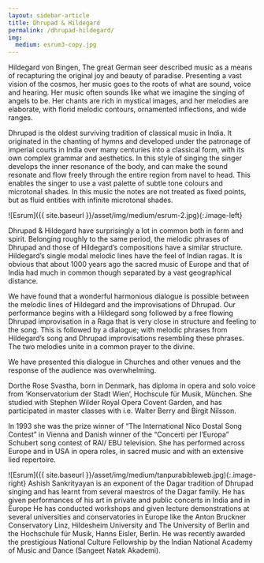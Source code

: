 ```yaml
---
layout: sidebar-article
title: Dhrupad & Hildegard
permalink: /dhrupad-hildegard/
img:
  medium: esrum3-copy.jpg
---
```


Hildegard von Bingen, The great German seer described music as a means of recapturing the original joy and beauty of paradise. Presenting a vast vision of the cosmos, her music goes to the roots of what are sound, voice and hearing. Her music often sounds like what we imagine the singing of angels to be. Her chants are rich in mystical images, and her melodies are elaborate, with florid melodic contours, ornamented inflections, and wide ranges.

Dhrupad is the oldest surviving tradition of classical music in India. It originated in the chanting of hymns and developed under the patronage of imperial courts in India over many centuries into a classical form, with its own complex grammar and aesthetics. In this style of singing the singer develops the inner resonance of the body, and can make the sound resonate and flow freely through the entire region from navel to head. This enables the singer to use a vast palette of subtle tone colours and microtonal shades. In this music the notes are not treated as fixed points, but as fluid entities with infinite microtonal shades.

![Esrum]({{ site.baseurl }}/asset/img/medium/esrum-2.jpg){:.image-left}

Dhrupad & Hildegard have surprisingly a lot in common both in form and spirit. Belonging roughly to the same period, the melodic phrases of Dhrupad and those of Hildegard’s compositions have a similar structure. Hildegard’s single modal melodic lines have the feel of Indian ragas. It is obvious that about 1000 years ago the sacred music of Europe and that of India had much in common though separated by a vast geographical distance.

We have found that a wonderful harmonious dialogue is possible between the melodic lines of Hildegard and the improvisations of Dhrupad. Our performance begins with a Hildegard song followed by a free flowing Dhrupad improvisation in a Raga that is very close in structure and feeling to the song. This is followed by a dialogue; with melodic phrases from Hildegard’s song and Dhrupad improvisations resembling these phrases. The two melodies unite in a common prayer to the divine.

We have presented this dialogue in Churches and other venues and the response of the audience was overwhelming.

Dorthe Rose Svastha, born in Denmark, has diploma in opera and solo voice from ’Konservatorium der Stadt Wien’, Hochscule für Musik, München. She studied with Stephen Wilder Royal Opera Covent Garden, and has participated in master classes with i.e. Walter Berry and Birgit Nilsson.

In 1993 she was the prize winner of “The International Nico Dostal Song Contest” in Vienna and Danish winner of the “Concerti per l’Europa” Schubert song contest of RAI/ EBU television. She has performed across Europe and in USA in opera roles, in sacred music and with an extensive lied repertoire.

![Esrum]({{ site.baseurl }}/asset/img/medium/tanpurabibleweb.jpg){:.image-right} Ashish Sankrityayan is an exponent of the Dagar tradition of Dhrupad singing and has learnt from several maestros of the Dagar family. He has given performances of his art in private and public concerts in India and in Europe He has conducted workshops and given lecture demonstrations at several universities and conservatories in Europe like the Anton Bruckner Conservatory Linz, Hildesheim University and The University of Berlin and the Hochschule für Musik, Hanns Eisler, Berlin. He was recently awarded the prestigious National Culture Fellowship by the Indian National Academy of Music and Dance (Sangeet Natak Akademi).
